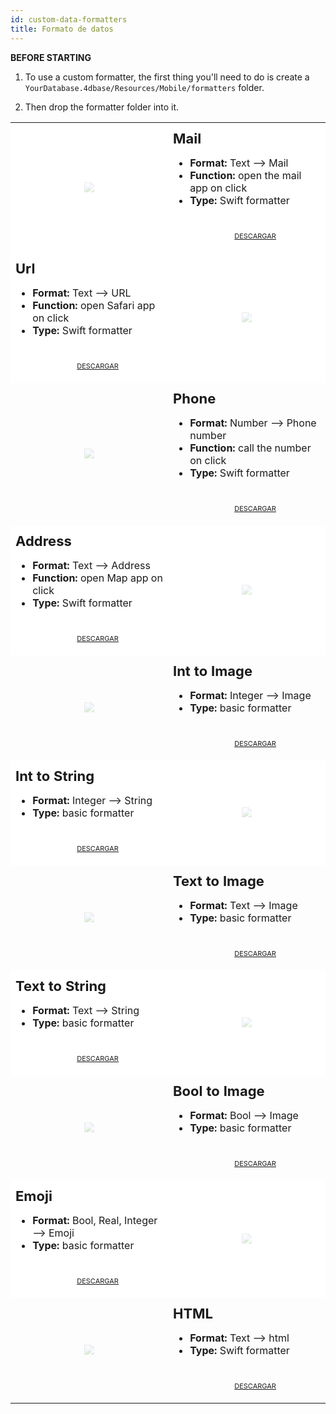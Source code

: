 ```yaml
---
id: custom-data-formatters
title: Formato de datos
---
```



<div class = "tips"> 

**BEFORE STARTING**

1. To use a custom formatter, the first thing you'll need to do is create a `YourDatabase.4dbase/Resources/Mobile/formatters` folder.

2. Then drop the formatter folder into it.</div> 

<div style="height: auto;">
  <table>
    <col width="50%"> <col width="50%"> 
    
<tr>
<td style="height: auto; vertical-align: middle;text-align: center; border-color: #FFFFFF;background-color: #FFFFFF">
<img style="max-height: 300px; opacity: 0.2" src="https://raw.githubusercontent.com/4d-for-ios/formatter-Mail/master/formatter.png" />
</td>

<td style="height: auto; vertical-align: middle;border-color: #FFFFFF;background-color: #FFFFFF">
<h1 style="margin-top: 10px; font-size:22px">
Mail
</h1>

<ul style="font-size:16px">
<li>
<strong>Format:</strong> Text ⟶ Mail
</li>
<li>
<strong>Function:</strong> open the mail app on click
</li>
<li>
<strong>Type:</strong> Swift formatter
</li>
<div style="text-align: center; margin-top: 40px;">
<p>
<a class="button" style="width: 50%; font-size: 11px" href="https://github.com/4d-for-ios/formatter-Mail/releases/latest/download/formatter-Mail.zip">DESCARGAR</a>
</p>
</div></td> </tr> 

<tr>
<td style="height: auto; vertical-align: middle;border-color: #FFFFFF;background-color: #FFFFFF">
<h1 style="margin-top: 10px; font-size:22px">
Url
</h1>

<ul style="font-size:16px">
<li>
<strong>Format:</strong> Text ⟶ URL
</li>
<li>
<strong>Function:</strong> open Safari app on click
</li>
<li>
<strong>Type:</strong> Swift formatter
</li>
<div style="text-align: center; margin-top: 40px;">
<p>
<a class="button" style="width: 50%; font-size: 11px" href="https://github.com/4d-for-ios/formatter-Url/releases/latest/download/formatter-Url.zip">DESCARGAR</a>
</p>
</div></td> 

<td style="height: auto; vertical-align: middle;text-align: center; border-color: #FFFFFF;background-color: #FFFFFF">
<img style="max-height: 300px; opacity: 0.2" src="https://raw.githubusercontent.com/4d-for-ios/formatter-Url/master/formatter.png" />
</td></tr> 

<tr>
<td style="height: auto; vertical-align: middle;text-align: center; border-color: #FFFFFF">
<img style="max-height: 300px; opacity: 0.2" src="https://raw.githubusercontent.com/4d-for-ios/formatter-Phone/master/formatter.png" />
</td>

<td style="height: auto; vertical-align: middle;border-color: #FFFFFF">
<h1 style="margin-top: 10px; font-size:22px">
Phone
</h1>

<ul style="font-size:16px">
<li>
<strong>Format:</strong> Number ⟶ Phone number
</li>
<li>
<strong>Function:</strong> call the number on click
</li>
<li>
<strong>Type:</strong> Swift formatter
</li>
<div style="text-align: center; margin-top: 40px;">
<p>
<a class="button" style="width: 50%; font-size: 11px" href="https://github.com/4d-for-ios/formatter-Phone/releases/latest/download/formatter-Phone.zip">DESCARGAR</a>
</p>
</div></td> </tr> 

<tr>
<td style="height: auto; vertical-align: middle;border-color: #FFFFFF;background-color: #FFFFFF">
<h1 style="margin-top: 10px; font-size:22px">
Address
</h1>

<ul style="font-size:16px">
<li>
<strong>Format:</strong> Text ⟶ Address
</li>
<li>
<strong>Function:</strong> open Map app on click
</li>
<li>
<strong>Type:</strong> Swift formatter
</li>
<div style="text-align: center; margin-top: 40px;">
<p>
<a class="button" style="width: 50%; font-size: 11px" href="https://github.com/4d-for-ios/formatter-Address/releases/latest/download/formatter-Address.zip">DESCARGAR</a>
</p>
</div></td> 

<td style="height: auto; vertical-align: middle;text-align: center; border-color: #FFFFFF;background-color: #FFFFFF">
<img style="max-height: 300px; opacity: 0.2" src="https://raw.githubusercontent.com/4d-for-ios/formatter-Address/master/formatter.png" />
</td></tr> 

<tr>
<td style="height: auto; vertical-align: middle;text-align: center; border-color: #FFFFFF">
<img style="max-height: 300px; opacity: 0.2" src="https://raw.githubusercontent.com/4d-for-ios/formatter-IntegerToImage/master/formatter.png" />
</td>

<td style="height: auto; vertical-align: middle;border-color: #FFFFFF">
<h1 style="margin-top: 10px; font-size:22px">
Int to Image
</h1>

<ul style="font-size:16px">
<li>
<strong>Format:</strong> Integer ⟶ Image
</li>
<li>
<strong>Type:</strong> basic formatter
</li>
<div style="text-align: center; margin-top: 40px;">
<p>
<a class="button" style="width: 50%; font-size: 11px" href="https://github.com/4d-for-ios/formatter-IntegerToImage/releases/latest/download/formatter-IntegerToImage.zip">DESCARGAR</a>
</p>
</div></td> </tr> 

<tr>
<td style="height: auto; vertical-align: middle;border-color: #FFFFFF;background-color: #FFFFFF">
<h1 style="margin-top: 10px; font-size:22px">
Int to String
</h1>

<ul style="font-size:16px">
<li>
<strong>Format:</strong> Integer ⟶ String
</li>
<li>
<strong>Type:</strong> basic formatter
</li>
<div style="text-align: center; margin-top: 40px;">
<p>
<a class="button" style="width: 50%; font-size: 11px" href="https://github.com/4d-for-ios/formatter-IntToString/releases/latest/download/formatter-IntToString.zip">DESCARGAR</a>
</p>
</div></td> 

<td style="height: auto; vertical-align: middle;text-align: center; border-color: #FFFFFF;background-color: #FFFFFF">
<img style="max-height: 300px; opacity: 0.2" src="https://raw.githubusercontent.com/4d-for-ios/formatter-IntToString/master/formatter.png" />
</td></tr> 

<tr>
<td style="height: auto; vertical-align: middle;text-align: center; border-color: #FFFFFF">
<img style="max-height: 300px; opacity: 0.2" src="https://raw.githubusercontent.com/4d-for-ios/formatter-TextToImage/master/formatter.png" />
</td>

<td style="height: auto; vertical-align: middle;border-color: #FFFFFF">
<h1 style="margin-top: 10px; font-size:22px">
Text to Image
</h1>

<ul style="font-size:16px">
<li>
<strong>Format:</strong> Text ⟶ Image
</li>
<li>
<strong>Type:</strong> basic formatter
</li>
<div style="text-align: center; margin-top: 40px;">
<p>
<a class="button" style="width: 50%; font-size: 11px" href="https://github.com/4d-for-ios/formatter-TextToImage/releases/latest/download/formatter-TextToImage.zip">DESCARGAR</a>
</p>
</div></td> </tr> 

<tr>
<td style="height: auto; vertical-align: middle;border-color: #FFFFFF;background-color: #FFFFFF">
<h1 style="margin-top: 10px; font-size:22px">
Text to String
</h1>

<ul style="font-size:16px">
<li>
<strong>Format:</strong> Text ⟶ String
</li>
<li>
<strong>Type:</strong> basic formatter
</li>
<div style="text-align: center; margin-top: 40px;">
<p>
<a class="button" style="width: 50%; font-size: 11px" href="https://github.com/4d-for-ios/formatter-TextToString/releases/latest/download/formatter-TextToString.zip">DESCARGAR</a>
</p>
</div></td> 

<td style="height: auto; vertical-align: middle;text-align: center; border-color: #FFFFFF;background-color: #FFFFFF">
<img style="max-height: 300px; opacity: 0.2" src="https://raw.githubusercontent.com/4d-for-ios/formatter-TextToString/master/formatter.png" />
</td></tr> 

<tr>
<td style="height: auto; vertical-align: middle;text-align: center; border-color: #FFFFFF">
<img style="max-height: 300px; opacity: 0.2" src="https://raw.githubusercontent.com/4d-for-ios/formatter-BoolToImage/master/formatter.png" />
</td>

<td style="height: auto; vertical-align: middle;border-color: #FFFFFF">
<h1 style="margin-top: 10px; font-size:22px">
Bool to Image
</h1>

<ul style="font-size:16px">
<li>
<strong>Format:</strong> Bool ⟶ Image
</li>
<li>
<strong>Type:</strong> basic formatter
</li>
<div style="text-align: center; margin-top: 40px;">
<p>
<a class="button" style="width: 50%; font-size: 11px" href="https://github.com/4d-for-ios/formatter-BoolToImage/releases/latest/download/formatter-BoolToImage.zip">DESCARGAR</a>
</p>
</div></td> </tr> 

<tr>
<td style="height: auto; vertical-align: middle;border-color: #FFFFFF;background-color: #FFFFFF">
<h1 style="margin-top: 10px; font-size:22px">
Emoji
</h1>

<ul style="font-size:16px">
<li>
<strong>Format:</strong> Bool, Real, Integer ⟶ Emoji
</li>
<li>
<strong>Type:</strong> basic formatter
</li>
<div style="text-align: center; margin-top: 40px;">
<p>
<a class="button" style="width: 50%; font-size: 11px" href="https://github.com/4d-for-ios/formatter-Emoji/releases/latest/download/formatter-Emoji.zip">DESCARGAR</a>
</p>
</div></td> 

<td style="height: auto; vertical-align: middle;text-align: center; border-color: #FFFFFF;background-color: #FFFFFF">
<img style="max-height: 300px; opacity: 0.2" src="https://raw.githubusercontent.com/4d-for-ios/formatter-Emoji/master/formatter.png" />
</td></tr> 

<tr>
<td style="height: auto; vertical-align: middle;text-align: center; border-color: #FFFFFF">
<img style="max-height: 300px; opacity: 0.2" src="https://raw.githubusercontent.com/4d-for-ios/formatter-HTML/master/formatter.png" />
</td>

<td style="height: auto; vertical-align: middle;border-color: #FFFFFF">
<h1 style="margin-top: 10px; font-size:22px">
HTML
</h1>

<ul style="font-size:16px">
<li>
<strong>Format:</strong> Text ⟶ html
</li>
<li>
<strong>Type:</strong> Swift formatter
</li>
<div style="text-align: center; margin-top: 40px;">
<p>
<a class="button" style="width: 50%; font-size: 11px" href="https://github.com/4d-for-ios/formatter-HTML/releases/latest/download/formatter-HTML.zip">DESCARGAR</a>
</p>
</div></td> </tr> </table> </div>